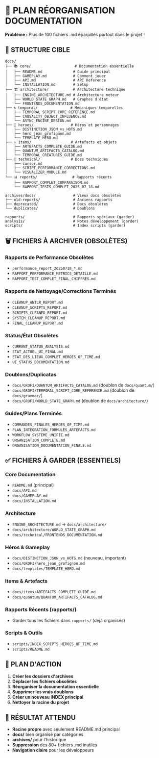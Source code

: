 # 🧹 PLAN RÉORGANISATION DOCUMENTATION

**Problème :** Plus de 100 fichiers .md éparpillés partout dans le projet !

## 🎯 **STRUCTURE CIBLE**

```
docs/
├── 📚 core/                    # Documentation essentielle
│   ├── README.md              # Guide principal
│   ├── GAMEPLAY.md            # Comment jouer
│   ├── API.md                 # API Reference
│   └── INSTALLATION.md        # Setup
├── 🏗️ architecture/           # Architecture technique
│   ├── ENGINE_ARCHITECTURE.md # Architecture moteur
│   ├── WORLD_STATE_GRAPH.md   # Graphes d'état
│   └── FRONTENDS_DOCUMENTATION.md
├── 🌀 temporal/               # Mécaniques temporelles
│   ├── TEMPORAL_SCRIPT_CORE_REFERENCE.md
│   ├── CAUSALITY_OBJECT_INFLUENCE.md
│   └── ASYNC_ENGINE_DESIGN.md
├── 🔮 heroes/                 # Héros et personnages
│   ├── DISTINCTION_JSON_vs_HOTS.md
│   ├── hero_jean_grofignon.md
│   └── TEMPLATE_HERO.md
├── ⚔️ items/                  # Artefacts et objets
│   ├── ARTEFACTS_COMPLETE_GUIDE.md
│   ├── QUANTUM_ARTIFACTS_CATALOG.md
│   └── TEMPORAL_CREATURES_GUIDE.md
├── 🧪 technical/              # Docs techniques
│   ├── cursor.md
│   ├── SCRIPT_PERFORMANCE_CORRECTIONS.md
│   └── VISUALIZER_MODULE.md
└── 📊 reports/                # Rapports récents
    ├── RAPPORT_COMPLET_COMPARAISON.md
    └── RAPPORT_TESTS_COMPLET_2025_07_18.md

archives/docs/                 # Vieux docs obsolètes
├── old-reports/               # Anciens rapports
├── deprecated/                # Docs obsolètes
└── duplicates/                # Doublons

rapports/                      # Rapports spéciaux (garder)
analysis/                      # Notes développement (garder)
scripts/                       # Index scripts (garder)
```

## 🗑️ **FICHIERS À ARCHIVER (OBSOLÈTES)**

### **Rapports de Performance Obsolètes**
- `performance_report_20250718_*.md`
- `RAPPORT_PERFORMANCE_METRICS_DETAILLE.md`
- `RAPPORT_TEST_COMPLET_FINAL_CHIFFRES.md`

### **Rapports de Nettoyage/Corrections Terminés**
- `CLEANUP_ANTLR_REPORT.md`
- `CLEANUP_SCRIPTS_REPORT.md`
- `SCRIPTS_CLEANED_REPORT.md`
- `SYSTEM_CLEANUP_REPORT.md`
- `FINAL_CLEANUP_REPORT.md`

### **Status/État Obsolètes**
- `CURRENT_STATUS_ANALYSIS.md`
- `ETAT_ACTUEL_UI_FINAL.md`
- `ETAT_DES_LIEUX_COMPLET_HEROES_OF_TIME.md`
- `UI_STATUS_DOCUMENTATION.md`

### **Doublons/Duplicatas**
- `docs/GROFI/QUANTUM_ARTIFACTS_CATALOG.md` (doublon de `docs/quantum/`)
- `docs/GROFI/TEMPORAL_SCRIPT_CORE_REFERENCE.md` (doublon de `docs/grammar/`)
- `docs/GROFI/WORLD_STATE_GRAPH.md` (doublon de `docs/architecture/`)

### **Guides/Plans Terminés**
- `COMMANDES_FINALES_HEROES_OF_TIME.md`
- `PLAN_INTEGRATION_FORMULES_ARTEFACTS.md`
- `WORKFLOW_SYSTEME_UNIFIE.md`
- `ORGANISATION_COMPLETE.md`
- `ORGANISATION_DOCUMENTATION_FINALE.md`

## ✅ **FICHIERS À GARDER (ESSENTIELS)**

### **Core Documentation**
- `README.md` (principal)
- `docs/API.md`
- `docs/GAMEPLAY.md`
- `docs/INSTALLATION.md`

### **Architecture**
- `ENGINE_ARCHITECTURE.md` → `docs/architecture/`
- `docs/architecture/WORLD_STATE_GRAPH.md`
- `docs/technical/FRONTENDS_DOCUMENTATION.md`

### **Héros & Gameplay**
- `docs/DISTINCTION_JSON_vs_HOTS.md` (nouveau, important)
- `docs/GROFI/hero_jean_grofignon.md`
- `docs/templates/TEMPLATE_HERO.md`

### **Items & Artefacts**
- `docs/items/ARTEFACTS_COMPLETE_GUIDE.md`
- `docs/quantum/QUANTUM_ARTIFACTS_CATALOG.md`

### **Rapports Récents (rapports/)**
- Garder tous les fichiers dans `rapports/` (déjà organisés)

### **Scripts & Outils**
- `scripts/INDEX_SCRIPTS_HEROES_OF_TIME.md`
- `scripts/README.md`

## 🚀 **PLAN D'ACTION**

1. **Créer les dossiers d'archives**
2. **Déplacer les fichiers obsolètes**
3. **Réorganiser la documentation essentielle**
4. **Supprimer les vrais doublons**
5. **Créer un nouveau INDEX principal**
6. **Nettoyer la racine du projet**

## 🎯 **RÉSULTAT ATTENDU**

- **Racine propre** avec seulement README.md principal
- **docs/** bien organisé par catégories
- **archives/** pour l'historique
- **Suppression** des 80+ fichiers .md inutiles
- **Navigation claire** pour les développeurs 